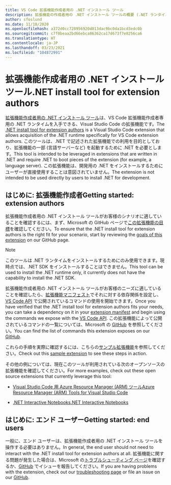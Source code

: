 ```yaml
---
title: VS Code 拡張機能作成者用の .NET インストール ツール
description: 拡張機能の作成者用の .NET インストール ツールの概要 (.NET ランタイムをインストールするための Visual Studio Code 拡張機能)。
author: sfoslund
ms.date: 11/18/2020
ms.openlocfilehash: a372d0cc728956920d013dac9bc0da1bcd3edc0b
ms.sourcegitcommit: c7f0beaa2bd66ebca86362ca17d673f7e8256ca6
ms.translationtype: HT
ms.contentlocale: ja-JP
ms.lasthandoff: 03/23/2021
ms.locfileid: "104872991"
---
```

# <a name="net-install-tool-for-extension-authors"></a><span data-ttu-id="141d7-103">拡張機能作成者用の .NET インストール ツール</span><span class="sxs-lookup"><span data-stu-id="141d7-103">.NET install tool for extension authors</span></span>

<span data-ttu-id="141d7-104">[拡張機能作成者用の .NET インストール ツール](https://github.com/dotnet/vscode-dotnet-runtime)は、VS Code 拡張機能作成者専用の .NET ランタイムを入手できる、Visual Studio Code の拡張機能です。</span><span class="sxs-lookup"><span data-stu-id="141d7-104">The [.NET install tool for extension authors](https://github.com/dotnet/vscode-dotnet-runtime) is a Visual Studio Code extension that allows acquisition of the .NET runtime specifically for VS Code extension authors.</span></span> <span data-ttu-id="141d7-105">このツールは、.NET で記述された拡張機能での利用を目的としており、拡張機能の一部 (言語サーバーなど) を起動するために .NET を必要とします。</span><span class="sxs-lookup"><span data-stu-id="141d7-105">This tool is intended to be leveraged in extensions that are written in .NET and require .NET to boot pieces of the extension (for example, a language server).</span></span> <span data-ttu-id="141d7-106">この拡張機能は、開発用の .NET をインストールするためにユーザーが直接使用することは意図されていません。</span><span class="sxs-lookup"><span data-stu-id="141d7-106">The extension is not intended to be used directly by users to install .NET for development.</span></span>

## <a name="getting-started-extension-authors"></a><span data-ttu-id="141d7-107">はじめに: 拡張機能作成者</span><span class="sxs-lookup"><span data-stu-id="141d7-107">Getting started: extension authors</span></span>

<span data-ttu-id="141d7-108">拡張機能作成者用の .NET インストール ツールがお客様のシナリオに適していることを確認するには、まず、Microsoft の GitHub ページで[この拡張機能の目標](https://github.com/dotnet/vscode-dotnet-runtime#goals-acquiring-net-core-for-extensions)を確認してください。</span><span class="sxs-lookup"><span data-stu-id="141d7-108">To ensure that the .NET install tool for extension authors is the right fit for your scenario, start by reviewing the [goals of this extension](https://github.com/dotnet/vscode-dotnet-runtime#goals-acquiring-net-core-for-extensions) on our GitHub page.</span></span>

> [!NOTE]
> <span data-ttu-id="141d7-109">このツールは .NET ランタイムをインストールするためにのみ使用できます。現時点では、.NET SDK をインストールすることはできません。</span><span class="sxs-lookup"><span data-stu-id="141d7-109">This tool can be used to install the .NET runtime only, it currently does not have the capability to install the .NET SDK.</span></span>

<span data-ttu-id="141d7-110">拡張機能作成者用の .NET インストール ツールがお客様のニーズに適していることを確認したら、[拡張機能マニフェスト](https://code.visualstudio.com/api/references/extension-manifest)でそれに対する依存関係を設定し、[VS Code API](https://code.visualstudio.com/api/extension-guides/command#programmatically-executing-a-command) で公開されているコマンドの使用を開始できます。</span><span class="sxs-lookup"><span data-stu-id="141d7-110">Once you have verified that the .NET install tool for extension authors fits your needs, you can take a dependency on it in your [extension manifest](https://code.visualstudio.com/api/references/extension-manifest) and begin using the commands we expose with the [VS Code API](https://code.visualstudio.com/api/extension-guides/command#programmatically-executing-a-command).</span></span> <span data-ttu-id="141d7-111">この拡張機能によって公開されているコマンドの一覧については、Microsoft の [GitHub](https://github.com/dotnet/vscode-dotnet-runtime/blob/main/Documentation/commands.md) を参照してください。</span><span class="sxs-lookup"><span data-stu-id="141d7-111">You can find the list of commands this extension exposes on our [GitHub](https://github.com/dotnet/vscode-dotnet-runtime/blob/main/Documentation/commands.md).</span></span>

<span data-ttu-id="141d7-112">これらの手順を実際に確認するには、こちらの[サンプル拡張機能](https://github.com/dotnet/vscode-dotnet-runtime/tree/main/sample)を参照してください。</span><span class="sxs-lookup"><span data-stu-id="141d7-112">Check out this [sample extension](https://github.com/dotnet/vscode-dotnet-runtime/tree/main/sample) to see these steps in action.</span></span>

<span data-ttu-id="141d7-113">その他の例については、現在このツールが利用されている次のオープンソースの拡張機能を確認してください。</span><span class="sxs-lookup"><span data-stu-id="141d7-113">For more examples, check out these open source extensions that currently leverage this tool:</span></span>

- [<span data-ttu-id="141d7-114">Visual Studio Code 用 Azure Resource Manager (ARM) ツール</span><span class="sxs-lookup"><span data-stu-id="141d7-114">Azure Resource Manager (ARM) Tools for Visual Studio Code</span></span>](https://github.com/microsoft/vscode-azurearmtools)

- [<span data-ttu-id="141d7-115">.NET Interactive Notebooks</span><span class="sxs-lookup"><span data-stu-id="141d7-115">.NET Interactive Notebooks</span></span>](https://github.com/dotnet/interactive/tree/main/src/dotnet-interactive-vscode)

## <a name="getting-started-end-users"></a><span data-ttu-id="141d7-116">はじめに: エンド ユーザー</span><span class="sxs-lookup"><span data-stu-id="141d7-116">Getting started: end users</span></span>

<span data-ttu-id="141d7-117">一般に、エンド ユーザーは、拡張機能作成者用の .NET インストール ツールを操作する必要はありません。</span><span class="sxs-lookup"><span data-stu-id="141d7-117">In general, the end user should not need to interact with the .NET install tool for extension authors at all.</span></span> <span data-ttu-id="141d7-118">拡張機能に関する問題が発生した場合は、Microsoft の[トラブルシューティング ページ](https://github.com/dotnet/vscode-dotnet-runtime/blob/main/Documentation/troubleshooting-runtime.md)を確認するか、[GitHub](https://github.com/dotnet/vscode-dotnet-runtime/issues) でイシューを報告してください。</span><span class="sxs-lookup"><span data-stu-id="141d7-118">If you are having problems with the extension, check out our [troubleshooting page](https://github.com/dotnet/vscode-dotnet-runtime/blob/main/Documentation/troubleshooting-runtime.md) or file an issue on our [GitHub](https://github.com/dotnet/vscode-dotnet-runtime/issues).</span></span>
